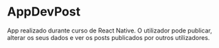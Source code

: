 # AppDevPost
App realizado durante curso de React Native. O utilizador pode publicar, alterar os seus dados e ver os posts publicados por outros utilizadores.
